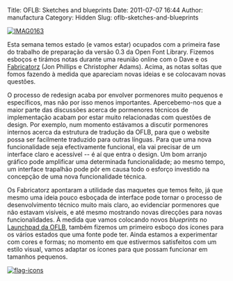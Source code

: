 Title: OFLB: Sketches and blueprints
Date: 2011-07-07 16:44
Author: manufactura
Category: Hidden
Slug: oflb-sketches-and-blueprints

[![](http://blog.manufacturaindependente.org/wp-content/uploads/2011/07/IMAG0163-1024x613.jpg "IMAG0163")](http://blog.manufacturaindependente.org/wp-content/uploads/2011/07/IMAG0163.jpg)

Esta semana temos estado (e vamos estar) ocupados com a primeira fase do
trabalho de preparação da versão 0.3 da Open Font Library. Fizemos
esboços e tirámos notas durante uma reunião online com o Dave e os
[Fabricatorz](http://fabricatorz.com/) (Jon Phillips e Christopher
Adams). Acima, as notas soltas que fomos fazendo à medida que apareciam
novas ideias e se colocavam novas questões.

O processo de redesign acaba por envolver pormenores muito pequenos e
específicos, mas não por isso menos importantes. Apercebemo-nos que a
maior parte das discussões acerca de pormenores técnicos de
implementação acabam por estar muito relacionadas com questões de
design. Por exemplo, num momento estávamos a discutir pormenores
internos acerca da estrutura de tradução da OFLB, para que o website
possa ser facilmente traduzido para outras línguas. Para que uma nova
funcionalidade seja efectivamente funcional, ela vai precisar de um
interface claro e acessível -- é aí que entra o design. Um bom arranjo
gráfico pode amplificar uma determinada funcionalidade; ao mesmo tempo,
um interface trapalhão pode pôr em causa todo o esforço investido na
concepção de uma nova funcionalidade técnica.

Os Fabricatorz apontaram a utilidade das maquetes que temos feito, já
que mesmo uma ideia pouco esboçada de interface pode tornar o processo
de desenvolvimento técnico muito mais claro, ao evidenciar pormenores
que não estavam visíveis, e até mesmo mostrando novas direcções para
novas funcionalidades. À medida que vamos colocando novos *blueprints*
no [Launchpad da OFLB](https://launchpad.net/openfontlibrary), também
fizemos um primeiro esboço dos ícones para os vários estados que uma
fonte pode ter. Ainda estamos a experimentar com cores e formas; no
momento em que estivermos satisfeitos com um estilo visual, vamos
adaptar os ícones para que possam funcionar em tamanhos pequenos.

[![](http://blog.manufacturaindependente.org/wp-content/uploads/2011/07/flag-icons1.png "flag-icons")](http://blog.manufacturaindependente.org/wp-content/uploads/2011/07/flag-icons1.png)



